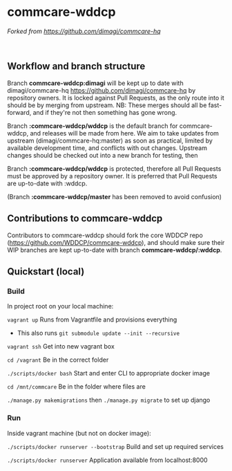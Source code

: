 # commcare-wddcp
*Forked from https://github.com/dimagi/commcare-hq* 
 
<br> 

## Workflow and branch structure
Branch **commcare-wddcp:dimagi** will be kept up to date with dimagi/commcare-hq https://github.com/dimagi/commcare-hq by repository owners. It is locked against Pull Requests, as the only route into it should be by merging from upstream. NB: These merges should all be fast-forward, and if they're not then something has gone wrong.

Branch **:commcare-wddcp/wddcp** is the default branch for commcare-wddcp, and releases will be made from here. We aim to take updates from upstream (dimagi/commcare-hq:master) as soon as practical, limited by available development time, and conflicts with out changes. Upstream changes should be checked out into a new branch for testing, then 

Branch **:commcare-wddcp/wddcp** is protected, therefore all Pull Requests must be approved by a repository owner. It is preferred that Pull Requests are up-to-date with :wddcp.

(Branch **:commcare-wddcp/master** has been removed to avoid confusion)

## Contributions to commcare-wddcp
Contributors to commcare-wddcp should fork the core WDDCP repo (https://github.com/WDDCP/commcare-wddcp), and should make sure their WIP branches are kept up-to-date with branch **commcare-wddcp/:wddcp**.

## Quickstart (local)
### Build
In project root on your local machine:

`vagrant up` Runs from Vagrantfile and provisions everything
 - This also runs `git submodule update --init --recursive`

`vagrant ssh` Get into new vagrant box 

`cd /vagrant` Be in the correct folder 

`./scripts/docker bash` Start and enter CLI to appropriate docker image 

`cd /mnt/commcare` Be in the folder where files are

`./manage.py makemigrations` then `./manage.py migrate` to set up django

### Run
Inside vagrant machine (but not on docker image): 

`./scripts/docker runserver --bootstrap` Build and set up required services 

`./scripts/docker runserver` Application  available from localhost:8000 



